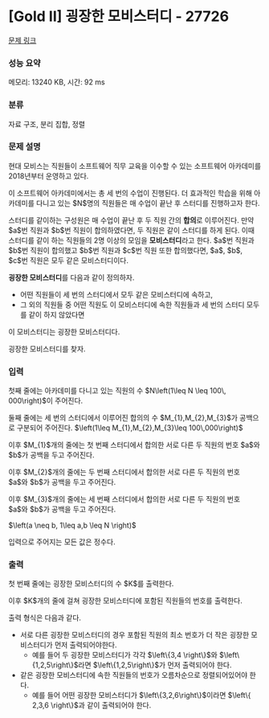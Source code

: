 # [Gold II] 굉장한 모비스터디 - 27726 

[문제 링크](https://www.acmicpc.net/problem/27726) 

### 성능 요약

메모리: 13240 KB, 시간: 92 ms

### 분류

자료 구조, 분리 집합, 정렬

### 문제 설명

<p>현대 모비스는 직원들이 소프트웨어 직무 교육을 이수할 수 있는 소프트웨어 아카데미를 2018년부터 운영하고 있다.</p>

<p>이 소프트웨어 아카데미에서는 총 세 번의 수업이 진행된다. 더 효과적인 학습을 위해 아카데미를 다니고 있는 $N$명의 직원들은 매 수업이 끝난 후 스터디를 진행하고자 한다.</p>

<p>스터디를 같이하는 구성원은 매 수업이 끝난 후 두 직원 간의 <strong>합의</strong>로 이루어진다. 만약 $a$번 직원과 $b$번 직원이 합의하였다면, 두 직원은 같이 스터디를 하게 된다. 이때 스터디를 같이 하는 직원들의 2명 이상의 모임을 <strong>모비스터디</strong>라고 한다. $a$번 직원과 $b$번 직원이 합의했고 $b$번 직원과 $c$번 직원 또한 합의했다면, $a$, $b$, $c$번 직원은 모두 같은 모비스터디이다.</p>

<p><strong>굉장한 모비스터디</strong>를 다음과 같이 정의하자.</p>

<ul>
	<li>어떤 직원들이 세 번의 스터디에서 모두 같은 모비스터디에 속하고,</li>
	<li>그 외의 직원들 중 어떤 직원도 이 모비스터디에 속한 직원들과 세 번의 스터디 모두를 같이 하지 않았다면</li>
</ul>

<p>이 모비스터디는 굉장한 모비스터디다.</p>

<p>굉장한 모비스터디를 찾자.</p>

### 입력 

 <p>첫째 줄에는 아카데미를 다니고 있는 직원의 수 $N\left(1\leq N \leq 100\, 000\right)$이 주어진다.</p>

<p>둘째 줄에는 세 번의 스터디에서 이루어진 합의의 수 $M_{1},M_{2},M_{3}$가 공백으로 구분되어 주어진다. $\left(1\leq M_{1},M_{2},M_{3}\leq 100\,000\right)$</p>

<p>이후 $M_{1}$개의 줄에는 첫 번째 스터디에서 합의한 서로 다른 두 직원의 번호 $a$와 $b$가 공백을 두고 주어진다. </p>

<p>이후 $M_{2}$개의 줄에는 두 번째 스터디에서 합의한 서로 다른 두 직원의 번호 $a$와 $b$가 공백을 두고 주어진다.</p>

<p>이후 $M_{3}$개의 줄에는 세 번째 스터디에서 합의한 서로 다른 두 직원의 번호 $a$와 $b$가 공백을 두고 주어진다.</p>

<p>$\left(a \neq b, 1\leq a,b \leq N \right)$</p>

<p>입력으로 주어지는 모든 값은 정수다.</p>

### 출력 

 <p>첫 번째 줄에는 굉장한 모비스터디의 수 $K$를 출력한다.</p>

<p>이후 $K$개의 줄에 걸쳐 굉장한 모비스터디에 포함된 직원들의 번호를 출력한다.</p>

<p>출력 형식은 다음과 같다.</p>

<ul>
	<li>서로 다른 굉장한 모비스터디의 경우 포함된 직원의 최소 번호가 더 작은 굉장한 모비스터디가 먼저 출력되어야한다.
	<ul>
		<li>예를 들어 두 굉장한 모비스터디가 각각 $\left\{3,4 \right\}$와 $\left\{1,2,5\right\}$라면 $\left\{1,2,5\right\}$가 먼저 출력되어야 한다. </li>
	</ul>
	</li>
	<li>같은 굉장한 모비스터디에 속한 직원들의 번호가 오름차순으로 정렬되어있어야 한다.
	<ul>
		<li>예를 들어 어떤 굉장한 모비스터디가 $\left\{3,2,6\right\}$이라면 $\left\{ 2,3,6 \right\}$과 같이 출력되어야 한다.</li>
	</ul>
	</li>
</ul>

